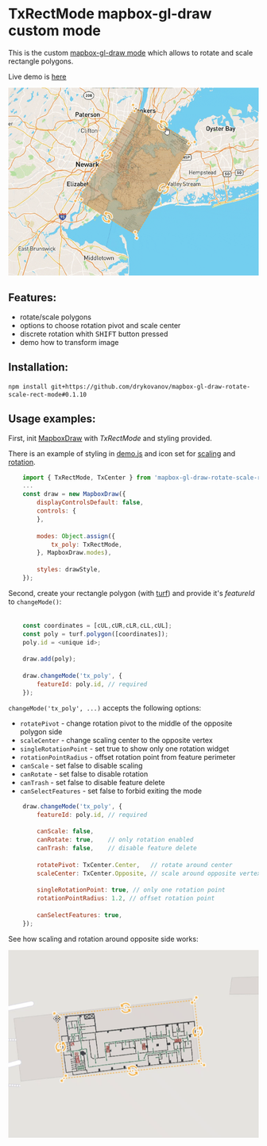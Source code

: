 # TxRectMode mapbox-gl-draw custom mode

This is the custom [mapbox-gl-draw mode](https://github.com/mapbox/mapbox-gl-draw/blob/master/docs/MODES.md) which allows to rotate and scale rectangle polygons.

Live demo is [here](https://drykovanov.github.io/TxRectMode/demo/demo.html)

![Demo gif](/docs/tx_demo1.gif)

## Features:
* rotate/scale polygons
* options to choose rotation pivot and scale center
* discrete rotation whith <kbd>SHIFT</kbd> button pressed 
* demo how to transform image 

## Installation:
```
npm install git+https://github.com/drykovanov/mapbox-gl-draw-rotate-scale-rect-mode#0.1.10
```

## Usage examples:
First, init [MapboxDraw](https://github.com/mapbox/mapbox-gl-draw/blob/master/docs/API.md) with _TxRectMode_ and styling provided.

There is an example of styling in [demo.js](/src/demo.js) and icon set for [scaling](/demo/scale/) and [rotation](/demo/rotate/).

```js
    import { TxRectMode, TxCenter } from 'mapbox-gl-draw-rotate-scale-rect-mode';
    ...
    const draw = new MapboxDraw({
        displayControlsDefault: false,
        controls: {
        },

        modes: Object.assign({
            tx_poly: TxRectMode,
        }, MapboxDraw.modes),

        styles: drawStyle,
    });
```


Second, create your rectangle polygon (with [turf](https://turfjs.org/docs/#polygon)) and provide it's _featureId_ to `changeMode()`:
```js

    const coordinates = [cUL,cUR,cLR,cLL,cUL];
    const poly = turf.polygon([coordinates]);
    poly.id = <unique id>;
    
    draw.add(poly);

    draw.changeMode('tx_poly', {
        featureId: poly.id, // required
    });
```


`changeMode('tx_poly', ...)` accepts the following options:
* `rotatePivot` - change rotation pivot to the middle of the opposite polygon side
* `scaleCenter` - change scaling center to the opposite vertex
* `singleRotationPoint` - set true to show only one rotation widget
* `rotationPointRadius` - offset rotation point from feature perimeter 
* `canScale` - set false to disable scaling
* `canRotate` - set false to disable rotation
* `canTrash` - set false to disable feature delete
* `canSelectFeatures` - set false to forbid exiting the mode
```js
    draw.changeMode('tx_poly', {
        featureId: poly.id, // required
        
        canScale: false,
        canRotate: true,    // only rotation enabled
        canTrash: false,    // disable feature delete

        rotatePivot: TxCenter.Center,   // rotate around center
        scaleCenter: TxCenter.Opposite, // scale around opposite vertex
        
        singleRotationPoint: true, // only one rotation point
        rotationPointRadius: 1.2, // offset rotation point
        
        canSelectFeatures: true,
    });
```
See how scaling and rotation around opposite side works:

![Demo gif](/docs/tx_center.gif)
